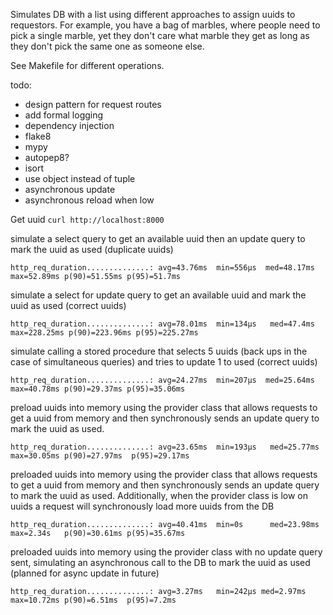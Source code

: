Simulates DB with a list using different approaches to assign uuids to requestors.  For example, you have a bag of marbles, where people need to pick a single marble, yet they don't care what marble they get as long as they don't pick the same one as someone else.

See Makefile for different operations.

todo:
* design pattern for request routes
* add formal logging
* dependency injection
* flake8
* mypy
* autopep8?
* isort
* use object instead of tuple
* asynchronous update
* asynchronous reload when low


Get uuid `curl http://localhost:8000`

simulate a select query to get an available uuid then an update query to mark the uuid as used (duplicate uuids)
```
http_req_duration..............: avg=43.76ms  min=556µs  med=48.17ms max=52.89ms p(90)=51.55ms p(95)=51.7ms
```
simulate a select for update query to get an available uuid and mark the uuid as used (correct uuids)
```
http_req_duration..............: avg=78.01ms  min=134µs   med=47.4ms  max=228.25ms p(90)=223.96ms p(95)=225.27ms
```
simulate calling a stored procedure that selects 5 uuids (back ups in the case of simultaneous queries) and tries to update 1 to used (correct uuids)
```
http_req_duration..............: avg=24.27ms  min=207µs  med=25.64ms max=40.78ms p(90)=29.37ms p(95)=35.06ms
```
preload uuids into memory using the provider class that allows requests to get a uuid from memory and then synchronously sends an update query to mark the uuid as used.
```
http_req_duration..............: avg=23.65ms  min=193µs   med=25.77ms max=30.05ms p(90)=27.97ms  p(95)=29.17ms
```
preloaded uuids into memory using the provider class that allows requests to get a uuid from memory and then synchronously sends an update query to mark the uuid as used.  Additionally, when the provider class is low on uuids a request will synchronously load more uuids from the DB
```
http_req_duration..............: avg=40.41ms  min=0s      med=23.98ms max=2.34s   p(90)=30.61ms p(95)=35.67ms
```
preloaded uuids into memory using the provider class with no update query sent, simulating an asynchronous call to the DB to mark the uuid as used (planned for async update in future)
```
http_req_duration..............: avg=3.27ms   min=242µs med=2.97ms  max=10.72ms p(90)=6.51ms  p(95)=7.2ms
```